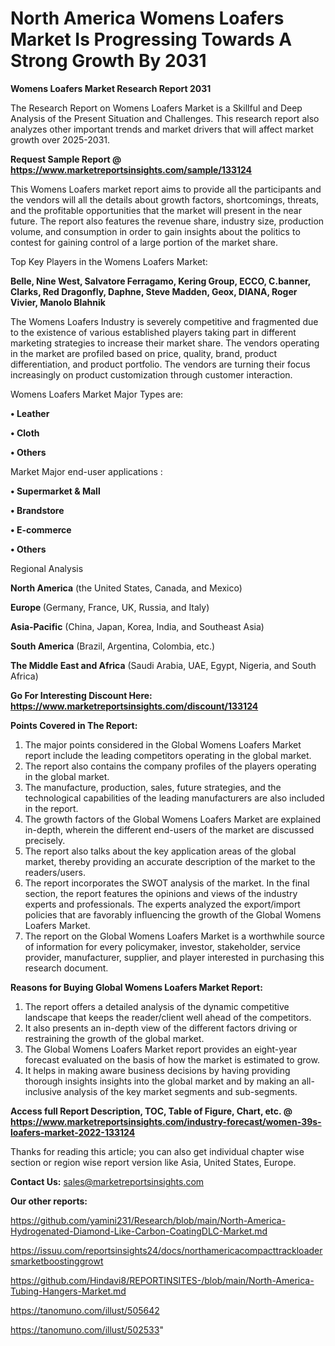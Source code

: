 # North America Womens Loafers Market Is Progressing Towards A Strong Growth By 2031

<strong>Womens Loafers Market Research Report 2031</strong>

The Research Report on Womens Loafers Market is a Skillful and Deep Analysis of the Present Situation and Challenges. This research report also analyzes other important trends and market drivers that will affect market growth over 2025-2031.

<strong>Request Sample Report @ <a href=https://www.marketreportsinsights.com/sample/133124>https://www.marketreportsinsights.com/sample/133124</a></strong>

This Womens Loafers market report aims to provide all the participants and the vendors will all the details about growth factors, shortcomings, threats, and the profitable opportunities that the market will present in the near future. The report also features the revenue share, industry size, production volume, and consumption in order to gain insights about the politics to contest for gaining control of a large portion of the market share.

Top Key Players in the Womens Loafers Market:

<strong>Belle, Nine West, Salvatore Ferragamo, Kering Group, ECCO, C.banner, Clarks, Red Dragonfly, Daphne, Steve Madden, Geox, DIANA, Roger Vivier, Manolo Blahnik</strong>

The Womens Loafers Industry is severely competitive and fragmented due to the existence of various established players taking part in different marketing strategies to increase their market share. The vendors operating in the market are profiled based on price, quality, brand, product differentiation, and product portfolio. The vendors are turning their focus increasingly on product customization through customer interaction.

Womens Loafers Market Major Types are:

<strong>• Leather

• Cloth

• Others</strong>

Market Major end-user applications :

<strong>• Supermarket & Mall

• Brandstore

• E-commerce

• Others</strong>

Regional Analysis

</u><strong><b>North America</b></strong> (the United States, Canada, and Mexico)

<strong><b>Europe </b></strong>(Germany, France, UK, Russia, and Italy)

<strong><b>Asia-Pacific</b></strong> (China, Japan, Korea, India, and Southeast Asia)

<strong><b>South America</b></strong> (Brazil, Argentina, Colombia, etc.)

<strong><b>The Middle East and Africa</b></strong> (Saudi Arabia, UAE, Egypt, Nigeria, and South Africa)

<strong>Go For Interesting Discount Here: <a href=https://www.marketreportsinsights.com/discount/133124>https://www.marketreportsinsights.com/discount/133124</a></strong>

<strong>Points Covered in The Report:</strong>
<ol>
  <li>The major points considered in the Global Womens Loafers Market report include the leading competitors operating in the global market.</li>
  <li>The report also contains the company profiles of the players operating in the global market.</li>
  <li>The manufacture, production, sales, future strategies, and the technological capabilities of the leading manufacturers are also included in the report.</li>
  <li>The growth factors of the Global Womens Loafers Market are explained in-depth, wherein the different end-users of the market are discussed precisely.</li>
  <li>The report also talks about the key application areas of the global market, thereby providing an accurate description of the market to the readers/users.</li>
  <li>The report incorporates the SWOT analysis of the market. In the final section, the report features the opinions and views of the industry experts and professionals. The experts analyzed the export/import policies that are favorably influencing the growth of the Global Womens Loafers Market.</li>
  <li>The report on the Global Womens Loafers Market is a worthwhile source of information for every policymaker, investor, stakeholder, service provider, manufacturer, supplier, and player interested in purchasing this research document.</li>
</ol>
<strong>Reasons for Buying Global Womens Loafers Market Report:</strong>

<ol>
  <li>The report offers a detailed analysis of the dynamic competitive landscape that keeps the reader/client well ahead of the competitors.</li>
  <li>It also presents an in-depth view of the different factors driving or restraining the growth of the global market.</li>
  <li>The Global Womens Loafers Market report provides an eight-year forecast evaluated on the basis of how the market is estimated to grow.</li>
  <li>It helps in making aware business decisions by having providing thorough insights insights into the global market and by making an all-inclusive analysis of the key market segments and sub-segments.</li>
</ol>
<strong>Access full Report Description, TOC, Table of Figure, Chart, etc. @ <a href=https://www.marketreportsinsights.com/industry-forecast/women-39s-loafers-market-2022-133124>https://www.marketreportsinsights.com/industry-forecast/women-39s-loafers-market-2022-133124</a></strong>


Thanks for reading this article; you can also get individual chapter wise section or region wise report version like Asia, United States, Europe.

<strong>Contact Us:</strong>
sales@marketreportsinsights.com

<strong>Our other reports:</strong>

<a href=https://github.com/yamini231/Research/blob/main/North-America-Hydrogenated-Diamond-Like-Carbon-CoatingDLC-Market.md>https://github.com/yamini231/Research/blob/main/North-America-Hydrogenated-Diamond-Like-Carbon-CoatingDLC-Market.md</a>

<a href=https://issuu.com/reportsinsights24/docs/northamericacompacttrackloadersmarketboostinggrowt>https://issuu.com/reportsinsights24/docs/northamericacompacttrackloadersmarketboostinggrowt</a>

<a href=https://github.com/Hindavi8/REPORTINSITES-/blob/main/North-America-Tubing-Hangers-Market.md>https://github.com/Hindavi8/REPORTINSITES-/blob/main/North-America-Tubing-Hangers-Market.md</a>

<a href=https://tanomuno.com/illust/505642>https://tanomuno.com/illust/505642</a>

<a href=https://tanomuno.com/illust/502533>https://tanomuno.com/illust/502533</a>"
